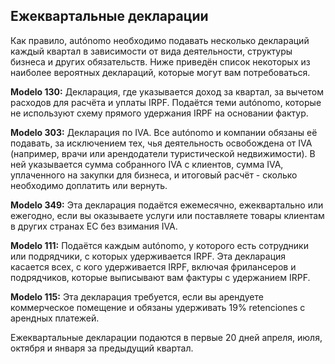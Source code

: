 ## Ежеквартальные декларации

Как правило, autónomo необходимо подавать несколько деклараций каждый квартал в зависимости от вида деятельности,
структуры бизнеса и других обязательств. Ниже приведён список некоторых из наиболее вероятных деклараций, которые могут
вам потребоваться.

**Modelo 130:** Декларация, где указывается доход за квартал, за вычетом расходов для расчёта и уплаты IRPF.
Подаётся теми autónomo, которые не используют схему прямого удержания IRPF на основании фактур.

**Modelo 303:** Декларация по IVA. Все autónomo и компании обязаны её подавать, за исключением тех, чья деятельность
освобождена от IVA (например, врачи или арендодатели туристической недвижимости). В ней указывается сумма собранного IVA
с клиентов, сумма IVA, уплаченного на закупки для бизнеса, и итоговый расчёт - сколько необходимо доплатить или вернуть.

**Modelo 349:** Эта декларация подаётся ежемесячно, ежеквартально или ежегодно, если вы оказываете услуги или поставляете
товары клиентам в других странах ЕС без взимания IVA.

**Modelo 111:** Подаётся каждым autónomo, у которого есть сотрудники или подрядчики, с которых удерживается IRPF. Эта
декларация касается всех, с кого удерживается IRPF, включая фрилансеров и подрядчиков, которые выписывают вам фактуры с
удержанием IRPF.

**Modelo 115:** Эта декларация требуется, если вы арендуете коммерческое помещение и обязаны удерживать 19% retenciones с
арендных платежей.

Ежеквартальные декларации подаются в первые 20 дней апреля, июля, октября и января за предыдущий квартал.
